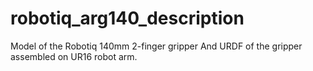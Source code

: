 # robotiq_arg140_description
Model of the Robotiq 140mm 2-finger gripper
And URDF of the gripper assembled on UR16 robot arm.
